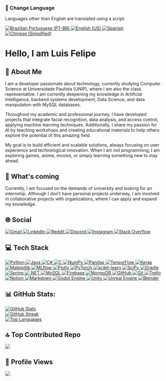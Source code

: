 <h3>📖 Change Language</h3>
<p>Languages ​​other than English are translated using a script.</p>
<a href="https://github.com/Luis01Felipe/Luis01Felipe/blob/main/Translations/README_pt.md" target="_blank">
<img alt="Brazilian Portuguese (PT-BR)" src="https://img.shields.io/badge/Brazilian_Portuguese_%F0%9F%87%A7%F0%9F%87%B7-%237289DA.svg?logo=portuguese&amp;logoColor=green"/>
</a>
<a href="https://github.com/Luis01Felipe/Luis01Felipe/blob/main/README.md" target="_blank">
<img alt="English (US)" src="https://img.shields.io/badge/English_%F0%9F%87%BA%F0%9F%87%B8-%2300A400.svg?logo=english&amp;logoColor=blue"/>
</a>
<a href="https://github.com/Luis01Felipe/Luis01Felipe/blob/main/Translations/README_es.md" target="_blank">
<img alt="Spanish" src="https://img.shields.io/badge/Spanish_%F0%9F%87%AA%F0%9F%87%B8-%2300A400.svg?logo=Spanish&amp;logoColor=red"/>
</a>
<a href="https://github.com/Luis01Felipe/Luis01Felipe/blob/main/Translations/README_zh-cn.md" target="_blank">
<img alt="Chinese (Simplified)" src="https://img.shields.io/badge/Chinese_(Simplified)_%F0%9F%87%A8%F0%9F%87%B3-%2300A400.svg?logo=chinese&amp;logoColor=white"/>
</a>
<h1>Hello, I am Luis Felipe</h1>
<div>
<h2>💫 About Me</h2>
<p> 
        I am a developer passionate about technology, currently studying Computer Science at Universidade Paulista (UNIP), where I am also the class representative. I am currently deepening my knowledge in Artificial Intelligence, backend systems development, Data Science, and data manipulation with MySQL databases.
    </p>
<p>
        Throughout my academic and professional journey, I have developed projects that integrate facial recognition, data analysis, and access control, applying machine learning techniques. Additionally, I share my passion for AI by teaching workshops and creating educational materials to help others explore the potential of this amazing field.
    </p>
<p>
        My goal is to build efficient and scalable solutions, always focusing on user experience and technological innovation. When I am not programming, I am exploring games, anime, movies, or simply learning something new to stay ahead. 
    </p>
<h2>🔭 What's coming</h2>
<p>Currently, I am focused on the demands of university and looking for an internship. Although I don't have personal projects underway, I am involved in collaborative projects with organizations, where I can apply and expand my knowledge.</p>
</div>
<div>
<h2>🌐 Social</h2>
<a href="mailto:luislf.tlhf@gmail.com" target="_blank">
<img alt="Gmail" src="https://img.shields.io/badge/Gmail-%237289DA.svg?logo=gmail&amp;logoColor=white"/>
</a>
<a href="https://www.linkedin.com/in/luis-felipe-moraes-gomes-couto-b10781201/" target="_blank">
<img alt="LinkedIn" src="https://img.shields.io/badge/LinkedIn-%230077B5.svg?logo=linkedin&amp;logoColor=white"/>
</a>
<a href="https://reddit.com/user/Patient_Score_4258" target="_blank">
<img alt="Reddit" src="https://img.shields.io/badge/Reddit-%23FF4500.svg?logo=reddit&amp;logoColor=white"/>
</a>
<a href="https://discord.com/users/394443790766702593" target="_blank">
<img alt="Discord" src="https://img.shields.io/badge/Discord-%237289DA.svg?logo=discord&amp;logoColor=white"/>
</a>
<a href="https://instagram.com/luis0.0felipe" target="_blank">
<img alt="Instagram" src="https://img.shields.io/badge/Instagram-%23E4405F.svg?logo=instagram&amp;logoColor=white"/>
</a>
<a href="https://stackoverflow.com/users/11553104" target="_blank">
<img alt="Stack Overflow" src="https://img.shields.io/badge/Stack%20Overflow-%23FE7A16.svg?logo=stack-overflow&amp;logoColor=white"/>
</a>
</div>
<div>
<h2>💻 Tech Stack</h2>
<a href="https://www.python.org/" target="_blank">
<img alt="Python" src="https://img.shields.io/badge/python-%233776AB.svg?style=for-the-badge&amp;logo=python&amp;logoColor=white"/>
</a>
<a href="https://openjdk.java.net/" target="_blank">
<img alt="Java" src="https://img.shields.io/badge/java-%23ED8B00.svg?style=for-the-badge&amp;logo=openjdk&amp;logoColor=white"/>
</a>
<a href="https://learn.microsoft.com/en-us/dotnet/csharp/" target="_blank">
<img alt="C#" src="https://img.shields.io/badge/c%23-%23239120.svg?style=for-the-badge&amp;logo=csharp&amp;logoColor=white"/>
</a>
<a href="https://learn.microsoft.com/en-us/cpp/" target="_blank">
<img alt="C" src="https://img.shields.io/badge/c-%2300599C.svg?style=for-the-badge&amp;logo=c&amp;logoColor=white"/>
</a>
<a href="https://numpy.org/" target="_blank">
<img alt="NumPy" src="https://img.shields.io/badge/numpy-%23013243.svg?style=for-the-badge&amp;logo=numpy&amp;logoColor=white"/>
</a>
<a href="https://pandas.pydata.org/" target="_blank">
<img alt="Pandas" src="https://img.shields.io/badge/pandas-%23150458.svg?style=for-the-badge&amp;logo=pandas&amp;logoColor=white"/>
</a>
<a href="https://tensorflow.org/" target="_blank">
<img alt="TensorFlow" src="https://img.shields.io/badge/TensorFlow-%23FF6F00.svg?style=for-the-badge&amp;logo=TensorFlow&amp;logoColor=white"/>
</a>
<a href="https://keras.io/" target="_blank">
<img alt="Keras" src="https://img.shields.io/badge/Keras-%23D00000.svg?style=for-the-badge&amp;logo=Keras&amp;logoColor=white"/>
</a>
<a href="https://matplotlib.org/" target="_blank">
<img alt="Matplotlib" src="https://img.shields.io/badge/Matplotlib-%23ffffff.svg?style=for-the-badge&amp;logo=Matplotlib&amp;logoColor=black"/>
</a>
<a href="https://mlflow.org/" target="_blank">
<img alt="MLflow" src="https://img.shields.io/badge/mlflow-%23d9ead3.svg?style=for-the-badge&amp;logo=numpy&amp;logoColor=blue"/>
</a>
<a href="https://plotly.com/" target="_blank">
<img alt="Plotly" src="https://img.shields.io/badge/Plotly-%233F4F75.svg?style=for-the-badge&amp;logo=plotly&amp;logoColor=white"/>
</a>
<a href="https://pytorch.org/" target="_blank">
<img alt="PyTorch" src="https://img.shields.io/badge/PyTorch-%23EE4C2C.svg?style=for-the-badge&amp;logo=PyTorch&amp;logoColor=white"/>
</a>
<a href="https://scikit-learn.org/" target="_blank">
<img alt="scikit-learn" src="https://img.shields.io/badge/scikit--learn-%23F7931E.svg?style=for-the-badge&amp;logo=scikit-learn&amp;logoColor=white"/>
</a>
<a href="https://scipy.org/" target="_blank">
<img alt="SciPy" src="https://img.shields.io/badge/SciPy-%230C55A5.svg?style=for-the-badge&amp;logo=scipy&amp;logoColor=%white"/>
</a>
<a href="https://gradle.org/" target="_blank">
<img alt="Gradle" src="https://img.shields.io/badge/Gradle-02303A.svg?style=for-the-badge&amp;logo=Gradle&amp;logoColor=white"/>
</a>
<a href="https://spring.io/" target="_blank">
<img alt="Spring" src="https://img.shields.io/badge/spring-%236DB33F.svg?style=for-the-badge&amp;logo=spring&amp;logoColor=white"/>
</a>
<a href="https://dotnet.microsoft.com/" target="_blank">
<img alt=".NET" src="https://img.shields.io/badge/.NET-5C2D91?style=for-the-badge&amp;logo=.net&amp;logoColor=white"/>
</a>
<a href="https://www.mysql.com/" target="_blank">
<img alt="MySQL" src="https://img.shields.io/badge/mysql-4479A1.svg?style=for-the-badge&amp;logo=mysql&amp;logoColor=white"/>
</a>
<a href="https://firebase.google.com/" target="_blank">
<img alt="Firebase" src="https://img.shields.io/badge/firebase-%23039BE5.svg?style=for-the-badge&amp;logo=firebase"/>
</a>
<a href="https://www.mongodb.com/" target="_blank">
<img alt="MongoDB" src="https://img.shields.io/badge/MongoDB-%234ea94b.svg?style=for-the-badge&amp;logo=mongodb&amp;logoColor=white"/>
</a>
<a href="https://github.com/" target="_blank">
<img alt="GitHub" src="https://img.shields.io/badge/github-%23121011.svg?style=for-the-badge&amp;logo=github&amp;logoColor=white"/>
</a>
<a href="https://git-scm.com/" target="_blank">
<img alt="Git" src="https://img.shields.io/badge/git-%23F05033.svg?style=for-the-badge&amp;logo=git&amp;logoColor=white"/>
</a>
<a href="https://trello.com/" target="_blank">
<img alt="Trello" src="https://img.shields.io/badge/Trello-%23026AA7.svg?style=for-the-badge&amp;logo=Trello&amp;logoColor=white"/>
</a>
<a href="https://notion.so/" target="_blank">
<img alt="Notion" src="https://img.shields.io/badge/Notion-%23000000.svg?style=for-the-badge&amp;logo=notion&amp;logoColor=white"/>
</a>
<a href="https://www.markdownguide.org/" target="_blank">
<img alt="Markdown" src="https://img.shields.io/badge/markdown-%23000000.svg?style=for-the-badge&amp;logo=markdown&amp;logoColor=white"/>
</a>
<a href="https://godotengine.org/" target="_blank">
<img alt="Godot Engine" src="https://img.shields.io/badge/GODOT-%23FFFFFF.svg?style=for-the-badge&amp;logo=godot-engine"/>
</a>
<a href="https://unity.com/" target="_blank">
<img alt="Unity" src="https://img.shields.io/badge/unity-%23000000.svg?style=for-the-badge&amp;logo=unity&amp;logoColor=white"/>
</a>
<a href="https://www.unrealengine.com/" target="_blank">
<img alt="Unreal Engine" src="https://img.shields.io/badge/unrealengine-%23313131.svg?style=for-the-badge&amp;logo=unrealengine&amp;logoColor=white"/>
</a>
<a href="https://www.blender.org/" target="_blank">
<img alt="Blender" src="https://img.shields.io/badge/blender-%23F5792A.svg?style=for-the-badge&amp;logo=blender&amp;logoColor=white"/>
</a>
</div>
<div>
<h2>📊 GitHub Stats:</h2>
<a href="https://github.com/Luis01Felipe">
<img alt="GitHub Stats" src="https://github-readme-stats.vercel.app/api?username=Luis01Felipe&amp;theme=dracula&amp;hide_border=true&amp;include_all_commits=true&amp;count_private=false"/>
</a>
<br/>
<a href="https://git.io/streak-stats">
<img alt="GitHub Streak" src="https://github-readme-streak-stats.herokuapp.com?user=Luis01Felipe&amp;theme=darcula&amp;hide_border=true">
</img></a>
<br/>
<a href="https://github.com/Luis01Felipe">
<img alt="Top Languages" src="https://github-readme-stats.vercel.app/api/top-langs/?username=Luis01Felipe&amp;theme=dracula&amp;hide_border=true&amp;include_all_commits=true&amp;count_private=false&amp;layout=compact"/>
</a>
</div>
<div>
<h2>🔝 Top Contributed Repo</h2>
<a href="https://github.com/Luis01Felipe">
<img src="https://github-contributor-stats.vercel.app/api?username=Luis01Felipe&amp;limit=5&amp;theme=dracula&amp;combine_all_yearly_contributions=true"/>
</a>
</div>
<div>
<h2>🤝 Profile Views</h2>
<a href="https://visitcount.itsvg.in">
<img <="" a="" src="https://visitcount.itsvg.in/api?id=Luis01Felipe&amp;icon=0&amp;color=0"/>
</a></div>
